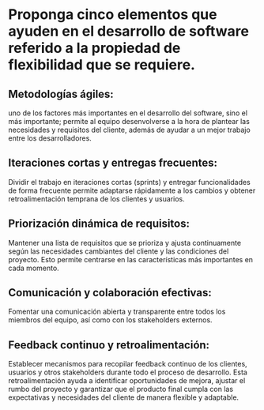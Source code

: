 # Proponga cinco elementos que ayuden en el desarrollo de software referido a la propiedad de flexibilidad que se requiere.  


## Metodologías ágiles:  
uno de los factores más importantes en el desarrollo del software, sino el más importante; permite al equipo desenvolverse a la hora de plantear las necesidades y requisitos del cliente, además de ayudar a un mejor trabajo entre los desarrolladores.   


## Iteraciones cortas y entregas frecuentes:  
Dividir el trabajo en iteraciones cortas (sprints) y entregar funcionalidades de forma frecuente permite adaptarse rápidamente a los cambios y obtener retroalimentación temprana de los clientes y usuarios.  


## Priorización dinámica de requisitos: 
Mantener una lista de requisitos que se prioriza y ajusta continuamente según las necesidades cambiantes del cliente y las condiciones del proyecto. Esto permite centrarse en las características más importantes en cada momento.  

 

## Comunicación y colaboración efectivas:  
Fomentar una comunicación abierta y transparente entre todos los miembros del equipo, así como con los stakeholders externos.  


## Feedback continuo y retroalimentación:  
Establecer mecanismos para recopilar feedback continuo de los clientes, usuarios y otros stakeholders durante todo el proceso de desarrollo. Esta retroalimentación ayuda a identificar oportunidades de mejora, ajustar el rumbo del proyecto y garantizar que el producto final cumpla con las expectativas y necesidades del cliente de manera flexible y adaptable.